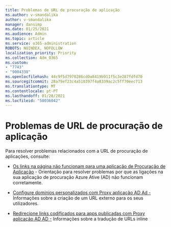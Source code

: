 ```yaml
---
title: Problemas de URL de procuração de aplicação
ms.author: v-smandalika
author: v-smandalika
manager: dansimp
ms.date: 01/25/2021
ms.audience: Admin
ms.topic: article
ms.service: o365-administration
ROBOTS: NOINDEX, NOFOLLOW
localization_priority: Priority
ms.collection: Adm_O365
ms.custom:
- "7743"
- "9004338"
ms.openlocfilehash: 44c9f5d7970286cd0a8419b911f5c3e287fdfd70
ms.sourcegitcommit: 28a79ef23c4a510397f4a8339ac2c5ff70eec713
ms.translationtype: MT
ms.contentlocale: pt-PT
ms.lasthandoff: 01/28/2021
ms.locfileid: "50036042"
---
```

# <a name="application-proxy-url-issues"></a>Problemas de URL de procuração de aplicação

Para resolver problemas relacionados com a URL de procuração de aplicações, consulte:

- [Os links na página não funcionam para uma aplicação de Procuração de Aplicação](https://docs.microsoft.com/azure/active-directory/manage-apps/application-proxy-page-links-broken-problem)  - Orientação para resolver problemas por que as ligações na sua aplicação de procuração Azure Ative (AD) não funcionam corretamente.

- [Configure domínios personalizados com Proxy aplicação AD Ad -](https://docs.microsoft.com/azure/active-directory/manage-apps/application-proxy-configure-custom-domain)  Informações sobre a criação de um URL externo para os seus utilizadores.

- [Redirecione links codificados para apps publicadas com Proxy aplicação AD AD -](https://docs.microsoft.com/azure/active-directory/manage-apps/application-proxy-configure-hard-coded-link-translation)  Informações sobre a tradução de URLs inline

